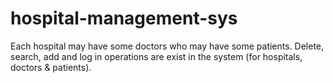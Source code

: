 # hospital-management-sys
Each hospital may have some doctors who may have some patients. Delete, search, add and log in operations are exist in the system (for hospitals, doctors &amp; patients).
